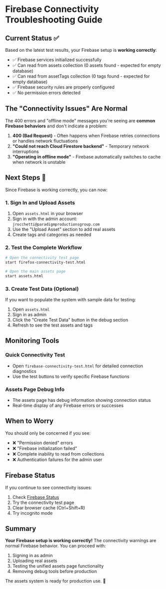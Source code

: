 # Firebase Connectivity Troubleshooting Guide

## Current Status ✅

Based on the latest test results, your Firebase setup is **working correctly**:

- ✅ Firebase services initialized successfully
- ✅ Can read from assets collection (0 assets found - expected for empty database)
- ✅ Can read from assetTags collection (0 tags found - expected for empty database)
- ✅ Firebase security rules are properly configured
- ✅ No permission errors detected

## The "Connectivity Issues" Are Normal

The 400 errors and "offline mode" messages you're seeing are **common Firebase behaviors** and don't indicate a problem:

1. **400 (Bad Request)** - Often happens when Firebase retries connections or handles network fluctuations
2. **"Could not reach Cloud Firestore backend"** - Temporary network interruptions
3. **"Operating in offline mode"** - Firebase automatically switches to cache when network is unstable

## Next Steps 🚀

Since Firebase is working correctly, you can now:

### 1. Sign In and Upload Assets

1. Open `assets.html` in your browser
2. Sign in with the admin account: `jrocchetti@paradigmproductionsgroup.com`
3. Use the "Upload Asset" section to add real assets
4. Create tags and categories as needed

### 2. Test the Complete Workflow

```bash
# Open the connectivity test page
start firefox-connectivity-test.html

# Open the main assets page
start assets.html
```

### 3. Create Test Data (Optional)

If you want to populate the system with sample data for testing:

1. Open `assets.html`
2. Sign in as admin
3. Click the "Create Test Data" button in the debug section
4. Refresh to see the test assets and tags

## Monitoring Tools

### Quick Connectivity Test
- Open `firebase-connectivity-test.html` for detailed connection diagnostics
- Use the test buttons to verify specific Firebase functions

### Assets Page Debug Info
- The assets page has debug information showing connection status
- Real-time display of any Firebase errors or successes

## When to Worry

You should only be concerned if you see:

- ❌ "Permission denied" errors
- ❌ "Firebase initialization failed"
- ❌ Complete inability to read from collections
- ❌ Authentication failures for the admin user

## Firebase Status

If you continue to see connectivity issues:

1. Check [Firebase Status](https://status.firebase.google.com/)
2. Try the connectivity test page
3. Clear browser cache (Ctrl+Shift+R)
4. Try incognito mode

## Summary

**Your Firebase setup is working correctly!** The connectivity warnings are normal Firebase behavior. You can proceed with:

1. Signing in as admin
2. Uploading real assets
3. Testing the unified assets page functionality
4. Removing debug tools before production

The assets system is ready for production use. 🎉
